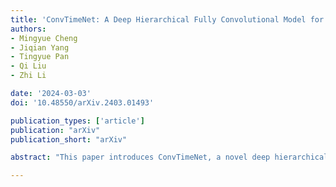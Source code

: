 ```yaml
---
title: 'ConvTimeNet: A Deep Hierarchical Fully Convolutional Model for Multivariate Time Series Analysis'
authors:
- Mingyue Cheng
- Jiqian Yang
- Tingyue Pan
- Qi Liu
- Zhi Li

date: '2024-03-03'
doi: '10.48550/arXiv.2403.01493'

publication_types: ['article']
publication: "arXiv"
publication_short: "arXiv"

abstract: "This paper introduces ConvTimeNet, a novel deep hierarchical fully convolutional network designed to serve as a general-purpose model for time series analysis. The key design of this network is twofold, designed to overcome the limitations of traditional convolutional networks. Firstly, we propose an adaptive segmentation of time series into sub-series level patches, treating these as fundamental modeling units. This setting avoids the sparsity semantics associated with raw point-level time steps. Secondly, we design a fully convolutional block by skillfully integrating deepwise and pointwise convolution operations, following the advanced building block style employed in Transformer encoders. This backbone network allows for the effective capture of both global sequence and cross-variable dependence, as it not only incorporates the advancements of Transformer architecture but also inherits the inherent properties of convolution. Furthermore, multi-scale representations of given time series instances can be learned by controlling the kernel size flexibly. Extensive experiments are conducted on both time series forecasting and classification tasks. The results consistently outperformed strong baselines in most situations in terms of effectiveness.The code is publicly available."

---
```

